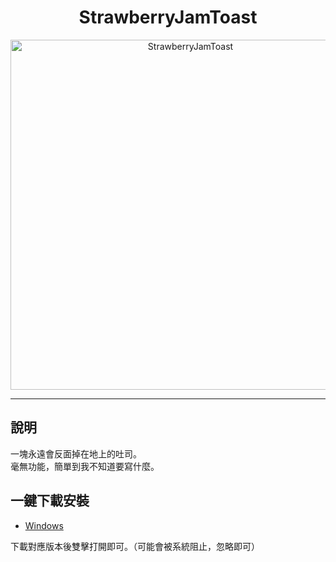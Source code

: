 <div align="center">
  <h1>StrawberryJamToast</h1>
  
  <img src="https://drive.google.com/uc?id=13jlh-1gOUthRIDanTcqVIlUhXWG9xfMX" 
       alt="StrawberryJamToast" 
       width="560" />
</div>

---

## 說明 
一塊永遠會反面掉在地上的吐司。  
毫無功能，簡單到我不知道要寫什麼。

## 一鍵下載安裝
- [Windows](https://github.com/FattyComputerEngineer/StrawberryJamToast/releases/download/v1.0/StrawberryJamToast.exe)  

下載對應版本後雙擊打開即可。（可能會被系統阻止，忽略即可）
